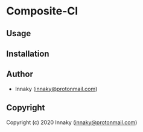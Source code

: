 # Composite-Cl

## Usage

## Installation

## Author

* Innaky (innaky@protonmail.com)

## Copyright

Copyright (c) 2020 Innaky (innaky@protonmail.com)
